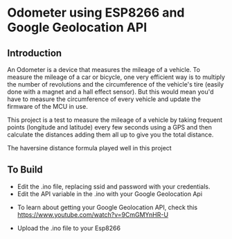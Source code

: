 # Odometer using ESP8266 and Google Geolocation API

## Introduction 

An Odometer is a device that measures the mileage of a vehicle. To measure the mileage of a car or bicycle, one very efficient way is to multiply the number of revolutions and the circumference of the vehicle's tire (easily done with a magnet and a hall effect sensor). But this would mean you'd have to measure the circumference of every vehicle and update the firmware of the MCU in use.

This project is a test to measure the mileage of a vehicle by taking frequent points (longitude and latitude) every few seconds using a GPS and then calculate the distances adding them all up to give you the total distance.

The haversine distance formula played well in this project

## To Build
+ Edit the .ino file, replacing ssid and password with your credentials.
+ Edit the API variable in the .ino with your Google Geolocation Api
 - To learn about getting your Google Geolocation API, check this https://www.youtube.com/watch?v=9CmGMYnHR-U
+ Upload the .ino file to your Esp8266
